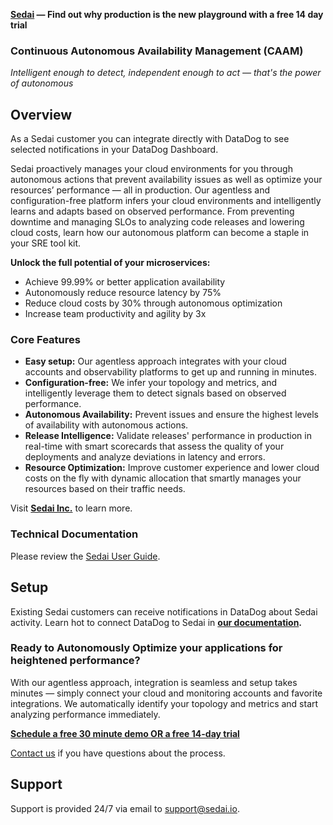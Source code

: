 **[Sedai][1] — Find out why production is the new playground with a free 14 day trial**
### Continuous Autonomous Availability Management (CAAM)

*Intelligent enough to detect, independent enough to act — that's the power of autonomous*

## Overview

As a Sedai customer you can integrate directly with DataDog to see selected notifications in your DataDog Dashboard.

Sedai proactively manages your cloud environments for you through autonomous actions that prevent availability issues as well as optimize your resources’ performance — all in production. Our agentless and configuration-free platform infers your cloud environments and intelligently learns and adapts based on observed performance. From preventing downtime and managing SLOs to analyzing code releases and lowering cloud costs, learn how our autonomous platform can become a staple in your SRE tool kit.

**Unlock the full potential of your microservices:**
* Achieve 99.99% or better application availability
* Autonomously reduce resource latency by 75%
* Reduce cloud costs by 30% through autonomous optimization
* Increase team productivity and agility by 3x

### Core Features
* **Easy setup:** Our agentless approach integrates with your cloud accounts and observability platforms to get up and running in minutes.
* **Configuration-free:** We infer your topology and metrics, and intelligently leverage them to detect signals based on observed performance.
* **Autonomous Availability:** Prevent issues and ensure the highest levels of availability with autonomous actions.
* **Release Intelligence:** Validate releases' performance in production in real-time with smart scorecards that assess the quality of your deployments and analyze deviations in latency and errors.
* **Resource Optimization:** Improve customer experience and lower cloud costs on the fly with dynamic allocation that smartly manages your resources based on their traffic needs.

Visit **[Sedai Inc.][1]** to learn more.

### Technical Documentation
Please review the [Sedai User Guide][4].
## Setup
Existing Sedai customers can receive notifications in DataDog about Sedai activity. Learn hot to connect DataDog to Sedai in **[our documentation][6].**

### Ready to Autonomously Optimize your applications for heightened performance?
With our agentless approach, integration is seamless and setup takes minutes — simply connect your cloud and monitoring accounts and favorite integrations. We automatically identify your topology and metrics and start analyzing performance immediately.

**[Schedule a free 30 minute demo OR a free 14-day trial][2]**

[Contact us][5] if you have questions about the process.

## Support
Support is provided 24/7 via email to [support@sedai.io][3].

[1]:[https://www.sedai.io]
[2]:[https://calendly.com/sedai/sedai-demo]
[3]:[email:support@sedai.io]
[4]:[https://sedai.gitbook.io/sedai/]
[5]:[email:contact@sedai.io]
[6]:[https://sedai.gitbook.io/sedai/sedai-user-guide/controls/notifications]

